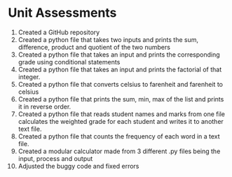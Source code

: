 # Unit Assessments
1. Created a GitHub repository
2. Created a python file that takes two inputs and prints the sum, difference, product and quotient of the two numbers
3. Created a python file that takes an input and prints the corresponding grade using conditional statements
4. Created a python file that takes an input and prints the factorial of that integer.
5. Created a python file that converts celsius to farenheit and farenheit to celsius
6. Created a python file that prints the sum, min, max of the list and prints it in reverse order.
7. Created a python file that reads student names and marks from one file calculates the weighted grade for each student and writes it to another text file.
8. Created a python file that counts the frequency of each word in a text file.
9. Created a modular calculator made from 3 different .py files being the input, process and output
10. Adjusted the buggy code and fixed errors

